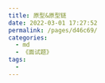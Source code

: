 ```yaml
---
title: 原型&原型链
date: 2022-03-01 17:27:52
permalink: /pages/d46c69/
categories:
  - md
  - 《面试题》
tags:
  - 
---
```

